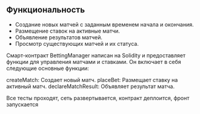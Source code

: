 ## Функциональность

- Создание новых матчей с заданным временем начала и окончания.
- Размещение ставок на активные матчи.
- Объявление результатов матчей.
- Просмотр существующих матчей и их статуса.

Смарт-контракт BettingManager написан на Solidity и предоставляет функции для управления матчами и ставками. Он включает в себя следующие основные функции:

createMatch: Создает новый матч.
placeBet: Размещает ставку на активный матч.
declareMatchResult: Объявляет результат матча.

Все тесты проходят, сеть развертывается, контракт деплоится, фронт запускается
